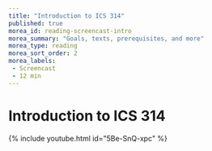 ```yaml
---
title: "Introduction to ICS 314"
published: true
morea_id: reading-screencast-intro
morea_summary: "Goals, texts, prerequisites, and more"
morea_type: reading
morea_sort_order: 2
morea_labels:
 - Screencast
 - 12 min
---
```


# Introduction to ICS 314
{% include youtube.html id="5Be-SnQ-xpc" %}
